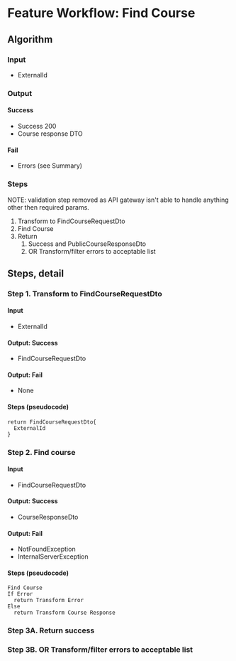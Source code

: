 # Feature Workflow: Find Course

## Algorithm

### Input

- ExternalId

### Output

#### Success

- Success 200
- Course response DTO

#### Fail

- Errors (see Summary)

### Steps

NOTE: validation step removed as API gateway isn't able to handle anything other then required params.

1. Transform to FindCourseRequestDto
2. Find Course
3. Return
   1. Success and PublicCourseResponseDto
   2. OR Transform/filter errors to acceptable list

## Steps, detail

### Step 1. Transform to FindCourseRequestDto

#### Input
- ExternalId

#### Output: Success

- FindCourseRequestDto

#### Output: Fail

- None

#### Steps (pseudocode)

```
return FindCourseRequestDto{
  ExternalId
}
```

### Step 2. Find course

#### Input
- FindCourseRequestDto

#### Output: Success

- CourseResponseDto

#### Output: Fail

- NotFoundException
- InternalServerException

#### Steps (pseudocode)

```
Find Course
If Error
  return Transform Error
Else
  return Transform Course Response
```

### Step 3A. Return success

### Step 3B. OR Transform/filter errors to acceptable list
